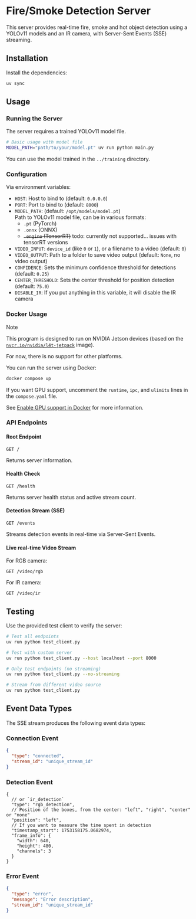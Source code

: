 # Fire/Smoke Detection Server

This server provides real-time fire, smoke and hot object detection using a YOLOv11 models and an IR camera, with Server-Sent Events (SSE) streaming.

## Installation

Install the dependencies:

```bash
uv sync
```

## Usage

### Running the Server

The server requires a trained YOLOv11 model file.

```bash
# Basic usage with model file
MODEL_PATH="path/to/your/model.pt" uv run python main.py
```

You can use the model trained in the `../training` directory.

### Configuration

Via environment variables:

- `HOST`: Host to bind to (default: `0.0.0.0`)
- `PORT`: Port to bind to (default: `8000`)
- `MODEL_PATH`: (default: `/opt/models/model.pt`)  
  Path to YOLOv11 model file, can be in various formats:
  - `.pt` (PyTorch)
  - `.onnx` (ONNX)
  - ~~`.engine` (TensorRT)~~ todo: currently not supported... issues with tensorRT versions
- `VIDEO_INPUT`: `device_id` (like `0` or `1`), or a filename to a video (default: `0`)
- `VIDEO_OUTPUT`: Path to a folder to save video output (default: `None`, no video output)
- `CONFIDENCE`: Sets the minimum confidence threshold for detections (default: `0.25`)
- `CENTER_THRESHOLD`: Sets the center threshold for position detection (default: `75.0`)
- `DISABLE_IR`: If you put anything in this variable, it will disable the IR camera

### Docker Usage

> [!NOTE]
> This program is designed to run on NVIDIA Jetson devices (based on the [`nvcr.io/nvidia/l4t-jetpack`](https://catalog.ngc.nvidia.com/orgs/nvidia/containers/l4t-jetpack) image).
> 
> For now, there is no support for other platforms.

You can run the server using Docker:

```bash
docker compose up
```

If you want GPU support, uncomment the `runtime`, `ipc`, and `ulimits` lines in the `compose.yaml` file.

See [Enable GPU support in Docker](https://docs.docker.com/compose/how-tos/gpu-support/) for more information.

### API Endpoints

#### Root Endpoint
```
GET /
```
Returns server information.

#### Health Check
```
GET /health
```
Returns server health status and active stream count.

#### Detection Stream (SSE)
```
GET /events
```
Streams detection events in real-time via Server-Sent Events.

#### Live real-time Video Stream

For RGB camera:

```
GET /video/rgb
```

For IR camera:

```
GET /video/ir
```

## Testing

Use the provided test client to verify the server:

```bash
# Test all endpoints
uv run python test_client.py

# Test with custom server
uv run python test_client.py --host localhost --port 8000

# Only test endpoints (no streaming)
uv run python test_client.py --no-streaming

# Stream from different video source
uv run python test_client.py
```

## Event Data Types

The SSE stream produces the following event data types:

### Connection Event

```json
{
  "type": "connected",
  "stream_id": "unique_stream_id"
}
```

### Detection Event

```jsonc
{
  // or `ir_detection`
  "type": "rgb_detection",
  // Position of the boxes, from the center: "left", "right", "center" or "none"
  "position": "left",
  // If you want to measure the time spent in detection
  "timestamp_start": 1753158175.0682974,
  "frame_info": {
    "width": 640,
    "height": 480,
    "channels": 3
  }
}
```

### Error Event

```json
{
  "type": "error",
  "message": "Error description",
  "stream_id": "unique_stream_id"
}
```
